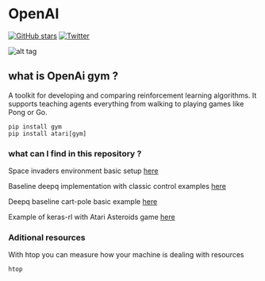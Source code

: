 # OpenAI
[![GitHub stars](https://img.shields.io/github/stars/SoyGema/OpenAI.svg)](https://github.com/SoyGema/OpenAI/stargazers)
[![Twitter](https://img.shields.io/twitter/url/https/github.com/SoyGema/OpenAI.svg?style=social)](https://twitter.com/intent/tweet?text=OpenAI_Git_repo!:&url=https%3A%2F%2Fgithub.com%2FSoyGema%2FOpenAI)

![alt tag]()

## what is OpenAi gym ?
A toolkit for developing and comparing reinforcement learning algorithms. It supports teaching agents everything from walking to playing games like Pong or Go.

```
pip install gym
pip install atari[gym]
```


### what can I find in this repository ?
Space invaders environment basic setup  [here](https://github.com/SoyGema/OpenAI/blob/master/SpaceInvadersDeterministic2.py)

Baseline deepq implementation with classic control examples [here](https://github.com/SoyGema/OpenAI/blob/master/QLearning/RL%20-%20QLearning%20.ipynb)

Deepq baseline cart-pole basic example [here](https://github.com/SoyGema/OpenAI/blob/master/baselines/Cart_pole_v0.py)

Example of keras-rl with Atari Asteroids game [here](https://github.com/SoyGema/OpenAI/blob/master/QLearning/dqn_asteroids_gym.ipynb)

### Aditional resources 

With htop you can measure how your machine is dealing with resources 

```
htop
```
